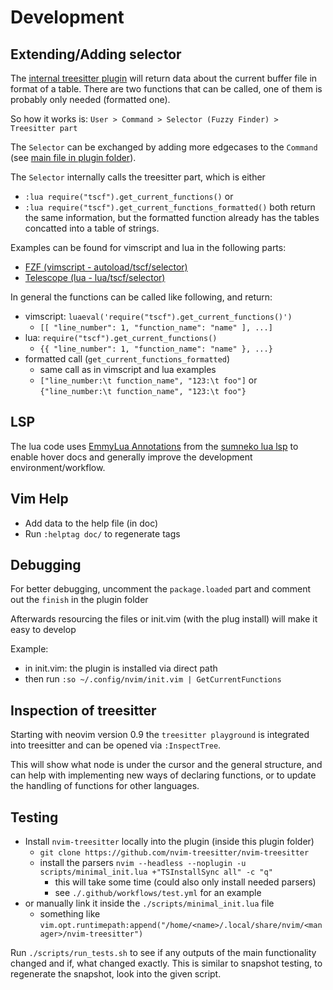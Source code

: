 # Development

## Extending/Adding selector

The [internal treesitter plugin](./lua/tscf/init.lua) will return data about the current buffer file in format of a table.
There are two functions that can be called, one of them is probably only needed (formatted one).

So how it works is: `User > Command > Selector (Fuzzy Finder) > Treesitter part`

The `Selector` can be exchanged by adding more edgecases to the `Command` (see [main file in plugin folder](./plugin/tscf.vim)).

The `Selector` internally calls the treesitter part, which is either
* `:lua require("tscf").get_current_functions()` or
* `:lua require("tscf").get_current_functions_formatted()`
both return the same information, but the formatted function already has the tables concatted into a table of strings.

Examples can be found for vimscript and lua in the following parts:
* [FZF (vimscript - autoload/tscf/selector)](./autoload/tscf/selector/fzf.vim)
* [Telescope (lua - lua/tscf/selector)](./lua/tscf/selector/telescope.lua)

In general the functions can be called like following, and return:
* vimscript: `luaeval('require("tscf").get_current_functions()')`
  * `[[ "line_number": 1, "function_name": "name" ], ...]`
* lua: `require("tscf").get_current_functions()`
  * `{{ "line_number": 1, "function_name": "name" }, ...}`
* formatted call (`get_current_functions_formatted`)
  * same call as in vimscript and lua examples
  * `["line_number:\t function_name", "123:\t foo"]` or `{"line_number:\t function_name", "123:\t foo"}`


## LSP

The lua code uses [EmmyLua Annotations](https://github.com/sumneko/lua-language-server/wiki/EmmyLua-Annotations)
from the [sumneko lua lsp](https://github.com/sumneko/lua-language-server)
to enable hover docs and generally improve the development environment/workflow.


## Vim Help

* Add data to the help file (in doc)
* Run `:helptag doc/` to regenerate tags


## Debugging

For better debugging, uncomment the `package.loaded` part and comment out the `finish` in the plugin folder

Afterwards resourcing the files or init.vim (with the plug install) will make it easy to develop

Example:
* in init.vim: the plugin is installed via direct path
* then run `:so ~/.config/nvim/init.vim | GetCurrentFunctions`


## Inspection of treesitter

Starting with neovim version 0.9 the `treesitter playground` is integrated into treesitter and can be opened via `:InspectTree`.

This will show what node is under the cursor and the general structure, and can help with implementing new ways of declaring functions,
or to update the handling of functions for other languages.


## Testing

* Install `nvim-treesitter` locally into the plugin (inside this plugin folder)
  * `git clone https://github.com/nvim-treesitter/nvim-treesitter`
  * install the parsers `nvim --headless --noplugin -u scripts/minimal_init.lua +"TSInstallSync all" -c "q"`
    * this will take some time (could also only install needed parsers)
    * see `./.github/workflows/test.yml` for an example
* or manually link it inside the `./scripts/minimal_init.lua` file
  * something like `vim.opt.runtimepath:append("/home/<name>/.local/share/nvim/<manager>/nvim-treesitter")`

Run `./scripts/run_tests.sh` to see if any outputs of the main functionality changed and if, what changed exactly.
This is similar to snapshot testing, to regenerate the snapshot, look into the given script.
